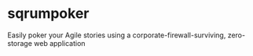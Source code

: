 # sqrumpoker
Easily poker your Agile stories using a corporate-firewall-surviving, zero-storage web application
